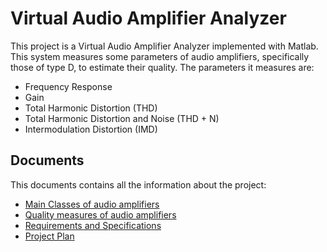 # Virtual Audio Amplifier Analyzer

This project is a Virtual Audio Amplifier Analyzer implemented with Matlab. This system measures some parameters of audio amplifiers, specifically those of type D, to estimate their quality. The parameters it measures are:
* Frequency Response
* Gain
* Total Harmonic Distortion (THD)
* Total Harmonic Distortion and Noise (THD + N)
* Intermodulation Distortion (IMD)

## Documents
This documents contains all the information about the project:
* [Main Classes of audio amplifiers]()
* [Quality measures of audio amplifiers]()
* [Requirements and Specifications]() 
* [Project Plan]()
